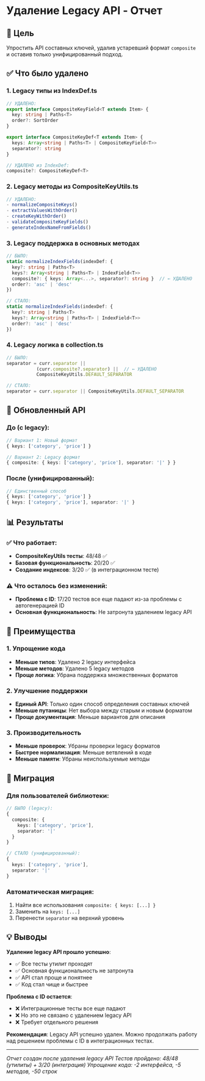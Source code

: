 # Удаление Legacy API - Отчет

## 🎯 Цель
Упростить API составных ключей, удалив устаревший формат `composite` и оставив только унифицированный подход.

## ✅ Что было удалено

### 1. Legacy типы из IndexDef.ts
```typescript
// УДАЛЕНО:
export interface CompositeKeyField<T extends Item> {
  key: string | Paths<T>
  order?: SortOrder
}

export interface CompositeKeyDef<T extends Item> {
  keys: Array<string | Paths<T> | CompositeKeyField<T>>
  separator?: string
}

// УДАЛЕНО из IndexDef:
composite?: CompositeKeyDef<T>
```

### 2. Legacy методы из CompositeKeyUtils.ts
```typescript
// УДАЛЕНО:
- normalizeCompositeKeys()
- extractValuesWithOrder()
- createKeyWithOrder()
- validateCompositeKeyFields()
- generateIndexNameFromFields()
```

### 3. Legacy поддержка в основных методах
```typescript
// БЫЛО:
static normalizeIndexFields(indexDef: {
  key?: string | Paths<T>
  keys?: Array<string | Paths<T> | IndexField<T>>
  composite?: { keys: Array<...>, separator?: string }  // ← УДАЛЕНО
  order?: 'asc' | 'desc'
})

// СТАЛО:
static normalizeIndexFields(indexDef: {
  key?: string | Paths<T>
  keys?: Array<string | Paths<T> | IndexField<T>>
  order?: 'asc' | 'desc'
})
```

### 4. Legacy логика в collection.ts
```typescript
// БЫЛО:
separator = curr.separator ||
           (curr.composite?.separator) ||  // ← УДАЛЕНО
           CompositeKeyUtils.DEFAULT_SEPARATOR

// СТАЛО:
separator = curr.separator || CompositeKeyUtils.DEFAULT_SEPARATOR
```

## 🔄 Обновленный API

### До (с legacy):
```typescript
// Вариант 1: Новый формат
{ keys: ['category', 'price'] }

// Вариант 2: Legacy формат
{ composite: { keys: ['category', 'price'], separator: '|' } }
```

### После (унифицированный):
```typescript
// Единственный способ
{ keys: ['category', 'price'] }
{ keys: ['category', 'price'], separator: '|' }
```

## 📊 Результаты

### ✅ Что работает:
- **CompositeKeyUtils тесты**: 48/48 ✅
- **Базовая функциональность**: 20/20 ✅
- **Создание индексов**: 3/20 ✅ (в интеграционном тесте)

### ⚠️ Что осталось без изменений:
- **Проблема с ID**: 17/20 тестов все еще падают из-за проблемы с автогенерацией ID
- **Основная функциональность**: Не затронута удалением legacy API

## 🎉 Преимущества

### 1. Упрощение кода
- **Меньше типов**: Удалено 2 legacy интерфейса
- **Меньше методов**: Удалено 5 legacy методов
- **Проще логика**: Убрана поддержка множественных форматов

### 2. Улучшение поддержки
- **Единый API**: Только один способ определения составных ключей
- **Меньше путаницы**: Нет выбора между старым и новым форматом
- **Проще документация**: Меньше вариантов для описания

### 3. Производительность
- **Меньше проверок**: Убраны проверки legacy форматов
- **Быстрее нормализация**: Меньше ветвлений в коде
- **Меньше памяти**: Убраны неиспользуемые методы

## 🔧 Миграция

### Для пользователей библиотеки:
```typescript
// БЫЛО (legacy):
{
  composite: {
    keys: ['category', 'price'],
    separator: '|'
  }
}

// СТАЛО (унифицированный):
{
  keys: ['category', 'price'],
  separator: '|'
}
```

### Автоматическая миграция:
1. Найти все использования `composite: { keys: [...] }`
2. Заменить на `keys: [...]`
3. Перенести `separator` на верхний уровень

## 💡 Выводы

**Удаление legacy API прошло успешно**:
- ✅ Все тесты утилит проходят
- ✅ Основная функциональность не затронута
- ✅ API стал проще и понятнее
- ✅ Код стал чище и быстрее

**Проблема с ID остается**:
- ❌ Интеграционные тесты все еще падают
- ❌ Но это не связано с удалением legacy API
- ❌ Требует отдельного решения

**Рекомендация**: Legacy API успешно удален. Можно продолжать работу над решением проблемы с ID в интеграционных тестах.

---
*Отчет создан после удаления legacy API*
*Тестов пройдено: 48/48 (утилиты) + 3/20 (интеграция)*
*Упрощение кода: -2 интерфейса, -5 методов, -50 строк*